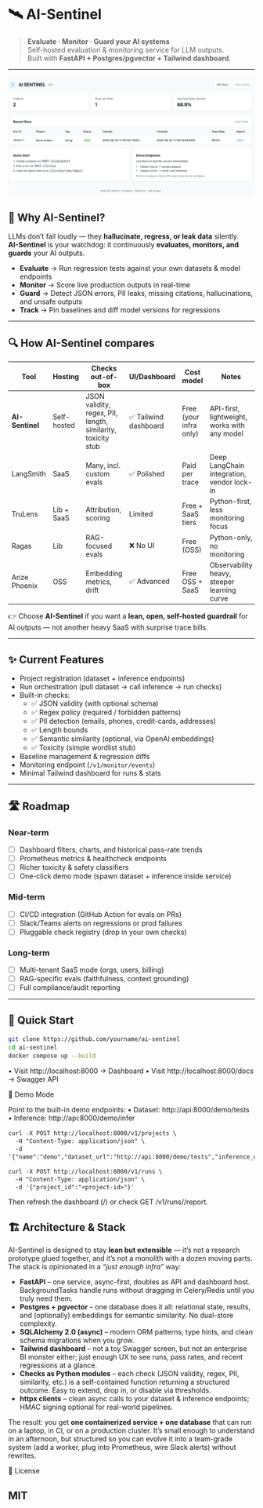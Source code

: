 # 🛰️ AI-Sentinel

> **Evaluate · Monitor · Guard your AI systems**  
> Self-hosted evaluation & monitoring service for LLM outputs.  
> Built with **FastAPI + Postgres/pgvector + Tailwind dashboard**.

---

![Dashboard Screenshot](assets/dash-screenshot.png)


## 🚨 Why AI-Sentinel?

LLMs don’t fail loudly — they **hallucinate, regress, or leak data** silently.  
**AI-Sentinel** is your watchdog: it continuously **evaluates, monitors, and guards** your AI outputs.

- **Evaluate** → Run regression tests against your own datasets & model endpoints  
- **Monitor** → Score live production outputs in real-time  
- **Guard** → Detect JSON errors, PII leaks, missing citations, hallucinations, and unsafe outputs  
- **Track** → Pin baselines and diff model versions for regressions  

---

## 🔍 How AI-Sentinel compares

| Tool         | Hosting      | Checks out-of-box              | UI/Dashboard | Cost model          | Notes                                    |
|--------------|-------------|--------------------------------|--------------|--------------------|------------------------------------------|
| **AI-Sentinel** | Self-hosted | JSON validity, regex, PII, length, similarity, toxicity stub | ✅ Tailwind dashboard | Free (your infra only) | API-first, lightweight, works with any model |
| LangSmith    | SaaS        | Many, incl. custom evals       | ✅ Polished   | Paid per trace      | Deep LangChain integration, vendor lock-in |
| TruLens      | Lib + SaaS  | Attribution, scoring           | Limited      | Free + SaaS tiers   | Python-first, less monitoring focus        |
| Ragas        | Lib         | RAG-focused evals              | ❌ No UI     | Free (OSS)          | Python-only, no monitoring                 |
| Arize Phoenix| OSS         | Embedding metrics, drift       | ✅ Advanced   | Free OSS + SaaS     | Observability heavy, steeper learning curve|

👉 Choose **AI-Sentinel** if you want a **lean, open, self-hosted guardrail** for AI outputs — not another heavy SaaS with surprise trace bills.

---

## ✨ Current Features
- Project registration (dataset + inference endpoints)
- Run orchestration (pull dataset → call inference → run checks)
- Built-in checks:
  - ✅ JSON validity (with optional schema)
  - ✅ Regex policy (required / forbidden patterns)
  - ✅ PII detection (emails, phones, credit-cards, addresses)
  - ✅ Length bounds
  - ✅ Semantic similarity (optional, via OpenAI embeddings)
  - ✅ Toxicity (simple wordlist stub)
- Baseline management & regression diffs
- Monitoring endpoint (`/v1/monitor/events`)
- Minimal Tailwind dashboard for runs & stats

---

## 🛣️ Roadmap

### Near-term
- [ ] Dashboard filters, charts, and historical pass-rate trends  
- [ ] Prometheus metrics & healthcheck endpoints  
- [ ] Richer toxicity & safety classifiers  
- [ ] One-click demo mode (spawn dataset + inference inside service)  

### Mid-term
- [ ] CI/CD integration (GitHub Action for evals on PRs)  
- [ ] Slack/Teams alerts on regressions or prod failures  
- [ ] Pluggable check registry (drop in your own checks)  

### Long-term
- [ ] Multi-tenant SaaS mode (orgs, users, billing)  
- [ ] RAG-specific evals (faithfulness, context grounding)  
- [ ] Full compliance/audit reporting  

---

## 🚀 Quick Start

```bash
git clone https://github.com/yourname/ai-sentinel
cd ai-sentinel
docker compose up --build
```


  • Visit http://localhost:8000 → Dashboard
  • Visit http://localhost:8000/docs → Swagger API



🧪 Demo Mode

Point to the built-in demo endpoints:
  • Dataset: http://api:8000/demo/tests
  • Inference: http://api:8000/demo/infer


```
curl -X POST http://localhost:8000/v1/projects \
  -H "Content-Type: application/json" \
  -d '{"name":"demo","dataset_url":"http://api:8000/demo/tests","inference_url":"http://api:8000/demo/infer"}'
```

```
curl -X POST http://localhost:8000/v1/runs \
  -H "Content-Type: application/json" \
  -d '{"project_id":"<project-id>"}'
```

Then refresh the dashboard (/) or check GET /v1/runs/<id>/report.


## 🏗️ Architecture & Stack

AI-Sentinel is designed to stay **lean but extensible** — it’s not a research prototype glued together, and it’s not a monolith with a dozen moving parts. The stack is opinionated in a *“just enough infra”* way:

- **FastAPI** – one service, async-first, doubles as API and dashboard host. BackgroundTasks handle runs without dragging in Celery/Redis until you truly need them.  
- **Postgres + pgvector** – one database does it all: relational state, results, and (optionally) embeddings for semantic similarity. No dual-store complexity.  
- **SQLAlchemy 2.0 (async)** – modern ORM patterns, type hints, and clean schema migrations when you grow.  
- **Tailwind dashboard** – not a toy Swagger screen, but not an enterprise BI monster either; just enough UX to see runs, pass rates, and recent regressions at a glance.  
- **Checks as Python modules** – each check (JSON validity, regex, PII, similarity, etc.) is a self-contained function returning a structured outcome. Easy to extend, drop in, or disable via thresholds.  
- **httpx clients** – clean async calls to your dataset & inference endpoints; HMAC signing optional for real-world pipelines.  

The result: you get **one containerized service + one database** that can run on a laptop, in CI, or on a production cluster. It’s small enough to understand in an afternoon, but structured so you can evolve it into a team-grade system (add a worker, plug into Prometheus, wire Slack alerts) without rewrites.


📜 License

MIT
---



